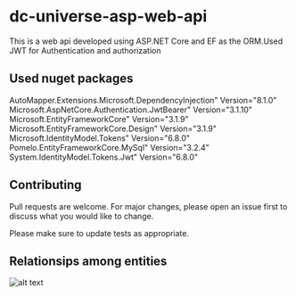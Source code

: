 # dc-universe-asp-web-api
This is a web api developed using ASP.NET Core and EF as the ORM.Used JWT for Authentication and authorization

## Used nuget packages
   AutoMapper.Extensions.Microsoft.DependencyInjection" Version="8.1.0"
   Microsoft.AspNetCore.Authentication.JwtBearer" Version="3.1.10"
   Microsoft.EntityFrameworkCore" Version="3.1.9"
   Microsoft.EntityFrameworkCore.Design" Version="3.1.9"
   Microsoft.IdentityModel.Tokens" Version="6.8.0"
   Pomelo.EntityFrameworkCore.MySql" Version="3.2.4"
   System.IdentityModel.Tokens.Jwt" Version="6.8.0"



## Contributing
Pull requests are welcome. For major changes, please open an issue first to discuss what you would like to change.

Please make sure to update tests as appropriate.

## Relationsips among entities
<!-- ![alt text](https://github.com/[username]/[reponame]/blob/[branch]/image.jpg?raw=true) -->
![alt text](https://www.aljazeera.com/wp-content/uploads/2020/04/ecab8c7af42a439d9043b0ade6e1f05b_18.jpeg?fit=999%2C562)